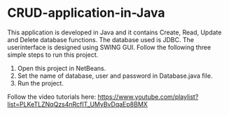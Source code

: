 # CRUD-application-in-Java

This application is developed in Java and it contains Create, Read, Update and Delete database functions. The database used is JDBC. The userinterface is designed using SWING GUI.
Follow the following three simple steps to run this project.

1. Open this project in NetBeans.
2. Set the name of database, user and password in Database.java file.
3. Run the project.

Follow the video tutorials here: https://www.youtube.com/playlist?list=PLKeTLZNqQzs4nRcfIT_UMyBvDqaEp8BMX
